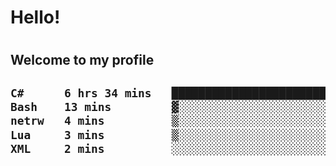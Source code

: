 
<h1>Hello!<h1>
<h2>Welcome to my profile<h2>

<!--START_SECTION:waka-->

```txt
C#      6 hrs 34 mins   ███████████████████████▓░   94.25 %
Bash    13 mins         ▓░░░░░░░░░░░░░░░░░░░░░░░░   03.30 %
netrw   4 mins          ▒░░░░░░░░░░░░░░░░░░░░░░░░   01.09 %
Lua     3 mins          ▒░░░░░░░░░░░░░░░░░░░░░░░░   00.83 %
XML     2 mins          ░░░░░░░░░░░░░░░░░░░░░░░░░   00.51 %
```

<!--END_SECTION:waka-->
